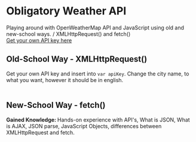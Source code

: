 # Obligatory Weather API
Playing around with OpenWeatherMap API and JavaScript using old and new-school ways. / XMLHttpRequest() and fetch()<br/>
<a href="https://openweathermap.org/appid" target="_blank">Get your own API key here</a> <br/>

<h2>Old-School Way - XMLHttpRequest()</h2>
Get your own API key and insert into <code>var apiKey</code>. Change the city name, to what you want, however it should be in english.<br/>
<br/>

<h2>New-School Way - fetch()</h2>

<b>Gained Knowledge: </b> Hands-on experience with API's, What is JSON, What is AJAX, JSON parse, JavaScript Objects, differences between XMLHttpRequest and fetch.  

